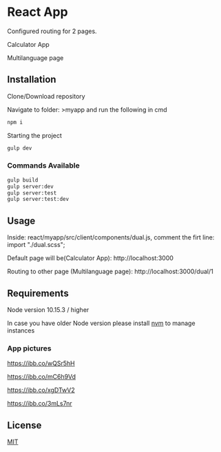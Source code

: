 # React App

Configured routing for 2 pages. 

Calculator App

Multilanguage page

## Installation

Clone/Download repository

Navigate to folder: >myapp and run the following in cmd


```bash
npm i
```
Starting the project
```bash
gulp dev
```
### Commands Available
```python
gulp build
gulp server:dev
gulp server:test
gulp server:test:dev
```
## Usage

Inside: react/myapp/src/client/components/dual.js, comment the firt line: import "./dual.scss";

Default page will be(Calculator App): http://localhost:3000

Routing to other page (Multilanguage page): http://localhost:3000/dual/1

## Requirements
Node version 10.15.3 / higher

In case you have older Node version please install [nvm](http://npm.github.io/installation-setup-docs/installing/using-a-node-version-manager.html) to manage instances

### App pictures
https://ibb.co/wQSr5hH

https://ibb.co/mC6h9Vd

https://ibb.co/xgDTwV2

https://ibb.co/3mLs7nr

## License
[MIT](https://choosealicense.com/licenses/mit/)
